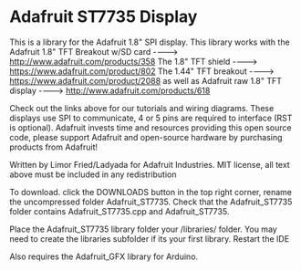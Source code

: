 # Adafruit ST7735 Display

This is a library for the Adafruit 1.8" SPI display.
This library works with the Adafruit 1.8" TFT Breakout w/SD card
  ----> http://www.adafruit.com/products/358
The 1.8" TFT shield
  ----> https://www.adafruit.com/product/802
The 1.44" TFT breakout
  ----> https://www.adafruit.com/product/2088
as well as Adafruit raw 1.8" TFT display
  ----> http://www.adafruit.com/products/618

 
Check out the links above for our tutorials and wiring diagrams.
These displays use SPI to communicate, 4 or 5 pins are required
to interface (RST is optional).
Adafruit invests time and resources providing this open source code,
please support Adafruit and open-source hardware by purchasing
products from Adafruit!

Written by Limor Fried/Ladyada for Adafruit Industries.
MIT license, all text above must be included in any redistribution

To download. click the DOWNLOADS button in the top right corner, rename the uncompressed folder Adafruit_ST7735. Check that the Adafruit_ST7735 folder contains Adafruit_ST7735.cpp and Adafruit_ST7735.

Place the Adafruit_ST7735 library folder your <arduinosketchfolder>/libraries/ folder. You may need to create the libraries subfolder if its your first library. Restart the IDE

Also requires the Adafruit_GFX library for Arduino.
